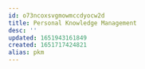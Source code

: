 ```yaml
---
id: o73ncoxsvgmowmccdyocw2d
title: Personal Knowledge Management 
desc: ''
updated: 1651943161849
created: 1651717424821
alias: pkm
---
```


